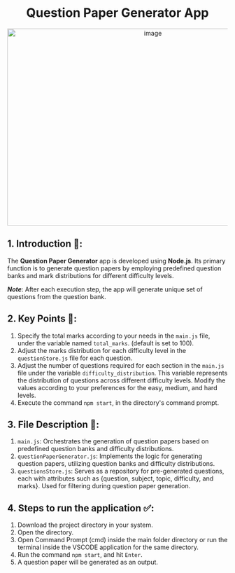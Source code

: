 # <div align="center">Question Paper Generator App</div>

<div align="center">
  <img src="https://github.com/Ashutosh0120/Question-Paper-Generator-App/assets/24804042/0cceec07-34f5-4c25-b14b-c05092072089" alt="image" width="650" height="450">
</div>

## 1. Introduction 📜:
The **Question Paper Generator** app is developed using **Node.js**. Its primary function is to generate question papers by employing predefined question banks and mark distributions for different difficulty levels.

**_Note_**: After each execution step, the app will generate unique set of questions from the question bank.

## 2. Key Points 📝:
1. Specify the total marks according to your needs in the `main.js` file, under the variable named `total_marks`. (default is set to 100).
2. Adjust the marks distribution for each difficulty level in the `questionStore.js` file for each question.
3. Adjust the number of questions required for each section in the `main.js` file under the variable `difficulty_distribution`. This variable represents the distribution of questions across different difficulty levels. Modify the values according to your preferences for the easy, medium, and hard levels.
4. Execute the command `npm start`, in the directory's command prompt.

## 3. File Description 📂:
1. `main.js`: Orchestrates the generation of question papers based on predefined question banks and difficulty distributions.
2. `questionPaperGenerator.js`: Implements the logic for generating question papers, utilizing question banks and difficulty distributions.
3. `questionsStore.js`: Serves as a repository for pre-generated questions, each with attributes such as {question, subject, topic, difficulty, and marks}. Used for filtering during question paper generation.

## 4. Steps to run the application ✅:
1. Download the project directory in your system.
2. Open the directory.
3. Open Command Prompt (cmd) inside the main folder directory or run the terminal inside the VSCODE application for the same directory.
4. Run the command `npm start`, and hit `Enter`.
5. A question paper will be generated as an output.
